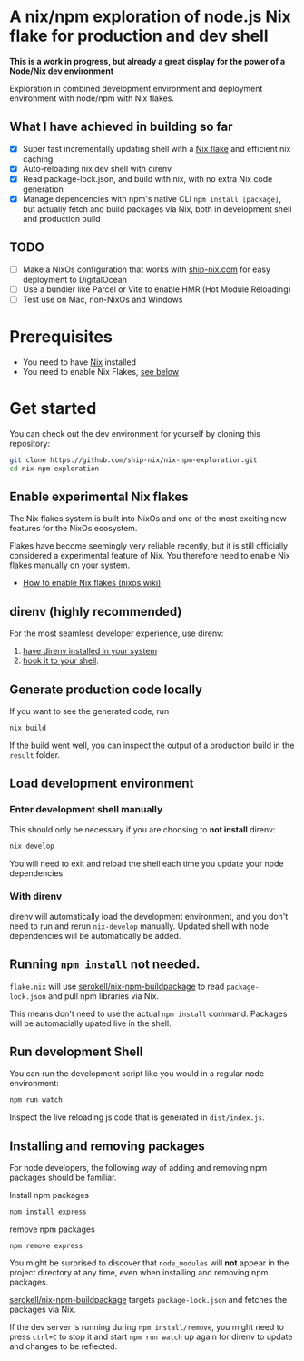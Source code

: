 # A nix/npm exploration of node.js Nix flake for production and dev shell

**This is a work in progress, but already a great display for the power of a Node/Nix dev environment**

Exploration in combined development environment and deployment environment with node/npm with Nix flakes.

## What I have achieved in building so far

- [x] Super fast incrementally updating shell with a [Nix flake](https://nixos.wiki/wiki/Flakes) and efficient nix caching
- [x] Auto-reloading nix dev shell with direnv
- [x] Read package-lock.json, and build with nix, with no extra Nix code generation
- [x] Manage dependencies with npm's native CLI `npm install [package]`, but actually fetch and build packages via Nix, both in development shell and production build

## TODO

- [ ] Make a NixOs configuration that works with [ship-nix.com](https://ship-nix/com) for easy deployment to DigitalOcean
- [ ] Use a bundler like Parcel or Vite to enable HMR (Hot Module Reloading)
- [ ] Test use on Mac, non-NixOs and Windows

# Prerequisites

- You need to have [Nix](https://nixos.org/download.html#download-nix) installed
- You need to enable Nix Flakes, [see below](#)

# Get started

You can check out the dev environment for yourself by cloning this repository:

```bash
git clone https://github.com/ship-nix/nix-npm-exploration.git
cd nix-npm-exploration
```

## Enable experimental Nix flakes

The Nix flakes system is built into NixOs and one of the most exciting new features for the NixOs ecosystem.

Flakes have become seemingly very reliable recently, but it is still officially considered a experimental feature of Nix. You therefore need to enable Nix flakes manually on your system.

- [How to enable Nix flakes (nixos.wiki)](<(https://nixos.wiki/wiki/Flakes#Enable_flakes)>)

## direnv (highly recommended)

For the most seamless developer experience, use direnv:

1. [have direnv installed in your system](https://direnv.net/docs/installation.html)
2. [hook it to your shell](https://direnv.net/docs/hook.html).

## Generate production code locally

If you want to see the generated code, run

```bash
nix build
```

If the build went well, you can inspect the output of a production build in the `result` folder.

## Load development environment

### Enter development shell manually

This should only be necessary if you are choosing to **not install** direnv:

```bash
nix develop
```

You will need to exit and reload the shell each time you update your node dependencies.

### With direnv

direnv will automatically load the development environment, and you don't need to run and rerun `nix-develop` manually. Updated shell with node dependencies will be automatically be added.

## Running `npm install` not needed.

`flake.nix` will use [serokell/nix-npm-buildpackage](https://github.com/serokell/nix-npm-buildpackage) to read `package-lock.json` and pull npm libraries via Nix.

This means don't need to use the actual `npm install` command. Packages will be automacially upated live in the shell.

## Run development Shell

You can run the development script like you would in a regular node environment:

```bash
npm run watch
```

Inspect the live reloading js code that is generated in `dist/index.js`.

## Installing and removing packages

For node developers, the following way of adding and removing npm packages should be familiar.

Install npm packages

```bash
npm install express
```

remove npm packages

```
npm remove express
```

You might be surprised to discover that `node_modules` will **not** appear in the project directory at any time, even when installing and removing npm packages.

[serokell/nix-npm-buildpackage](https://github.com/serokell/nix-npm-buildpackage) targets `package-lock.json` and fetches the packages via Nix.

If the dev server is running during `npm install/remove`, you might need to press `ctrl+C` to stop it and start `npm run watch` up again for direnv to update and changes to be reflected.
